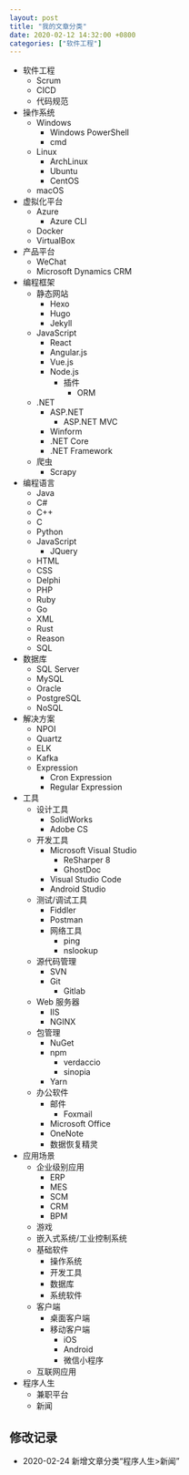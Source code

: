 ```yaml
---
layout: post
title: "我的文章分类"
date: 2020-02-12 14:32:00 +0800
categories: ["软件工程"]
---
```


- 软件工程
  - Scrum
  - CICD
  - 代码规范
- 操作系统
  - Windows
    - Windows PowerShell
    - cmd
  - Linux
    - ArchLinux
    - Ubuntu
    - CentOS
  - macOS
- 虚拟化平台
  - Azure
    - Azure CLI
  - Docker
  - VirtualBox
- 产品平台
  - WeChat
  - Microsoft Dynamics CRM
- 编程框架
  - 静态网站
    - Hexo
    - Hugo
    - Jekyll
  - JavaScript
    - React
    - Angular.js
    - Vue.js
    - Node.js
      - 插件
        - ORM
  - .NET
    - ASP.NET
      - ASP.NET MVC
    - Winform
    - .NET Core
    - .NET Framework
  - 爬虫
    - Scrapy
- 编程语言
  - Java
  - C#
  - C++
  - C
  - Python
  - JavaScript
    - JQuery
  - HTML
  - CSS
  - Delphi
  - PHP
  - Ruby
  - Go
  - XML
  - Rust
  - Reason
  - SQL
- 数据库
  - SQL Server
  - MySQL
  - Oracle
  - PostgreSQL
  - NoSQL
- 解决方案
  - NPOI
  - Quartz
  - ELK
  - Kafka
  - Expression
    - Cron Expression
    - Regular Expression
- 工具
  - 设计工具
    - SolidWorks
    - Adobe CS
  - 开发工具
    - Microsoft Visual Studio
      - ReSharper 8
      - GhostDoc
    - Visual Studio Code
    - Android Studio
  - 测试/调试工具
    - Fiddler
    - Postman
    - 网络工具
      - ping
      - nslookup
  - 源代码管理
    - SVN
    - Git
      - Gitlab
  - Web 服务器
    - IIS
    - NGINX
  - 包管理
    - NuGet
    - npm
      - verdaccio
      - sinopia
    - Yarn
  - 办公软件
    - 邮件
      - Foxmail
    - Microsoft Office
    - OneNote
    - 数据恢复精灵
- 应用场景
  - 企业级别应用
    - ERP
    - MES
    - SCM
    - CRM
    - BPM
  - 游戏
  - 嵌入式系统/工业控制系统
  - 基础软件
    - 操作系统
    - 开发工具
    - 数据库
    - 系统软件
  - 客户端
    - 桌面客户端
    - 移动客户端
      - iOS
      - Android
      - 微信小程序
  - 互联网应用
- 程序人生
  - 兼职平台
  - 新闻

## 修改记录

- 2020-02-24 新增文章分类“程序人生>新闻”
